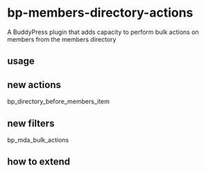 # bp-members-directory-actions
A BuddyPress plugin that adds capacity to perform bulk actions on members from the members directory

## usage

## new actions
bp_directory_before_members_item

## new filters
bp_mda_bulk_actions

## how to extend

